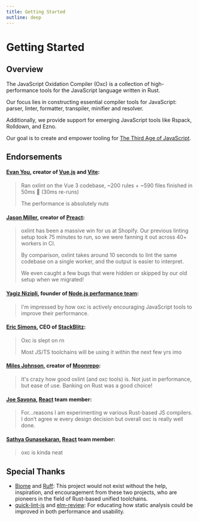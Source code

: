 ```yaml
---
title: Getting Started
outline: deep
---
```


# Getting Started

## Overview

The JavaScript Oxidation Compiler (Oxc) is a collection of high-performance tools for the JavaScript language written in Rust.

Our focus lies in constructing essential compiler tools for JavaScript: parser, linter, formatter, transpiler, minifier and resolver.

Additionally, we provide support for emerging JavaScript tools like Rspack, Rolldown, and Ezno.

Our goal is to create and empower tooling for [The Third Age of JavaScript](https://www.swyx.io/js-third-age).

## Endorsements

#### [Evan You](https://twitter.com/youyuxi/status/1734439543280128030), creator of [Vue.js](https://vuejs.org) and [Vite](https://vitejs.dev):

> Ran oxlint on the Vue 3 codebase, ~200 rules + ~590 files finished in 50ms 🤯 (30ms re-runs)
>
> The performance is absolutely nuts

#### [Jason Miller](https://github.com/developit), creator of [Preact](https://preactjs.com):

> oxlint has been a massive win for us at Shopify. Our previous linting setup took 75 minutes to run, so we were fanning it out across 40+ workers in CI.
>
> By comparison, oxlint takes around 10 seconds to lint the same codebase on a single worker, and the output is easier to interpret.
>
> We even caught a few bugs that were hidden or skipped by our old setup when we migrated!

#### [Yagiz Nizipli](https://github.com/sponsors/anonrig), founder of [Node.js performance team](https://github.com/nodejs/performance):

> I'm impressed by how oxc is actively encouraging JavaScript tools to improve their performance.

#### [Eric Simons](https://twitter.com/ericsimons40/status/1766525300584947999), CEO of [StackBlitz](https://stackblitz.com/):

> Oxc is slept on rn
>
> Most JS/TS toolchains will be using it within the next few yrs imo

#### [Miles Johnson](https://x.com/mileswjohnson/status/1734698340791800283), creator of [Moonrepo](https://moonrepo.dev):

> It's crazy how good oxlint (and oxc tools) is. Not just in performance, but ease of use. Banking on Rust was a good choice!

#### [Joe Savona](https://x.com/en_JS/status/1676467920334094336), [React](https://react.dev) team member:

> For…reasons I am experimenting w various Rust-based JS compilers. I don’t agree w every design decision but overall oxc is really well done.

#### [Sathya Gunasekaran](https://x.com/_gsathya/status/1676453430263701506), [React](https://react.dev) team member:

> oxc is kinda neat

## Special Thanks

- [Biome][biome] and [Ruff][ruff]: This project would not exist without the help, inspiration, and encouragement from these two projects, who are pioneers in the field of Rust-based unified toolchains.
- [quick-lint-js][quick-lint-js] and [elm-review][elm-review]: For educating how static analysis could be improved in both performance and usability.

[biome]: https://biomejs.dev
[ruff]: https://beta.ruff.rs
[quick-lint-js]: https://quick-lint-js.com/
[elm-review]: https://package.elm-lang.org/packages/jfmengels/elm-review/latest/
